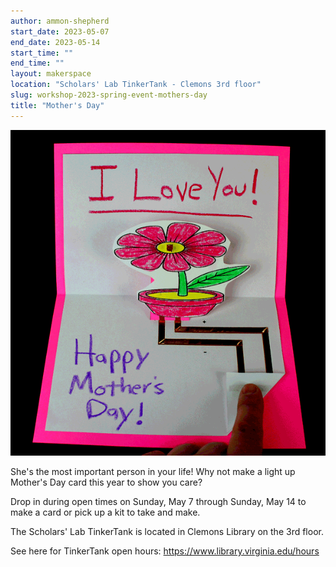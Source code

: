 ```yaml
---
author: ammon-shepherd
start_date: 2023-05-07
end_date: 2023-05-14
start_time: ""
end_time: ""
layout: makerspace
location: "Scholars' Lab TinkerTank - Clemons 3rd floor"
slug: workshop-2023-spring-event-mothers-day
title: "Mother's Day"
---
```


![Mother's Day](/assets/post-media/workshops/mothers-day.gif)

She's the most important person in your life! Why not make a light up Mother's Day card this year to show you care?

Drop in during open times on Sunday, May 7 through Sunday, May 14 to make a card or pick up a kit to take and make.

The Scholars' Lab TinkerTank is located in Clemons Library on the 3rd floor.

See here for TinkerTank open hours: <a href="https://www.library.virginia.edu/hours">https://www.library.virginia.edu/hours</a>
